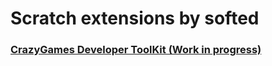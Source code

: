 # Scratch extensions by softed
### [CrazyGames Developer ToolKit (Work in progress)](https://softedco.github.io/CrazyGamesDeveloperToolKit)
